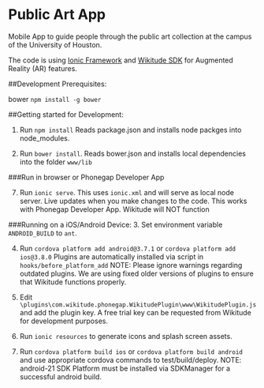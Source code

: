 Public Art App
==========
Mobile App to guide people through the public art collection at the campus of the University of Houston.

The code is using [Ionic Framework](http://ionicframework.com/) and [Wikitude SDK](http://www.wikitude.com/products/wikitude-sdk/) for Augmented Reality (AR) features.

##Development Prerequisites:

bower `npm install -g bower`



##Getting started for Development:

1. Run `npm install` Reads package.json and installs node packges into node_modules.

2. Run `bower install`. Reads bower.json and installs local dependencies into the folder `www/lib`

###Run in browser or Phonegap Developer App
 
7. Run `ionic serve`.
This uses `ionic.xml` and will serve as local node server. Live updates when you make changes to the code. This works with Phonegap Developer App. Wikitude will NOT function

###Running on a iOS/Android Device:
3. Set environment variable `ANDROID_BUILD` to `ant`.

4. Run `cordova platform add android@3.7.1` or `cordova platform add ios@3.8.0` Plugins are automatically installed via script in `hooks/before_platform_add`
NOTE: Please ignore warnings regarding outdated plugins. We are using fixed older versions of plugins to ensure that Wikitude functions properly.

5. Edit `\plugins\com.wikitude.phonegap.WikitudePlugin\www\WikitudePlugin.js` and add the plugin key. A free trial key can be requested from Wikitude for development purposes.

6. Run `ionic resources` to generate icons and splash screen assets.

7. Run `cordova platform build ios` or `cordova platform build android` and use appropriate cordova commands to test/build/deploy. NOTE: android-21 SDK Platform must be installed via SDKManager for a successful android build.
